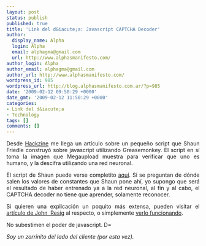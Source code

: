 ```yaml
---
layout: post
status: publish
published: true
title: 'Link del d&iacute;a: Javascript CAPTCHA Decoder'
author:
  display_name: Alpha
  login: Alpha
  email: alphagma@gmail.com
  url: http://www.alphasmanifesto.com/
author_login: Alpha
author_email: alphagma@gmail.com
author_url: http://www.alphasmanifesto.com/
wordpress_id: 985
wordpress_url: http://blog.alphasmanifesto.com.ar/?p=985
date: '2009-02-12 09:50:29 +0000'
date_gmt: '2009-02-12 11:50:29 +0000'
categories:
- Link del d&iacute;a
- Technology
tags: []
comments: []
---
```

<p style="text-align: justify;">Desde <a href="http://www.hackszine.com/blog/archive/2009/01/javascript_captcha_decoder.html?CMP=OTC-7G2N43923558">Hackzine</a> me llega un art&iacute;culo sobre un peque&ntilde;o script que Shaun Friedle construy&oacute; sobre javascript utilizando Greasemonkey. El script en s&iacute; toma la imagen que Megaupload muestra para verificar que uno es humano, y la descifra utilizando una red neuronal.</p>
<p style="text-align: justify;">El script de Shaun puede verse completito <a href="http://userscripts.org/scripts/review/38736">aqu&iacute;</a>. Si se preguntan de d&oacute;nde salen los valores de constantes que Shaun pone ah&iacute;, yo supongo que ser&aacute; el resultado de haber entrenado ya a la red neuronal, al fin y al cabo, el CAPTCHA decoder no tiene que aprender, solamente reconocer.</p>
<p style="text-align: justify;">Si quieren una explicaci&oacute;n un poquito m&aacute;s extensa, pueden visitar el <a href="http://ejohn.org/blog/ocr-and-neural-nets-in-javascript/">art&iacute;culo de John &nbsp;Resig</a> al respecto, o simplemente <a href="http://herecomethelizards.co.uk/mu_captcha/">verlo funcionando</a>.</p>
<p style="text-align: justify;">No subestimen el poder de javascript. D=</p>
<p style="text-align: justify;"><em>Soy un zorrinito del lado del cliente (por esta vez).</em></p>

